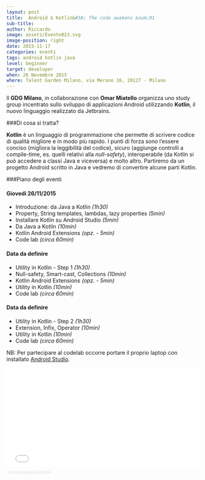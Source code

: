 ```yaml
---
layout: post
title:  Android & Kotlin&#58; The code awakens &num;01
sub-title: 
author: Riccardo
image: assets/Evento023.svg
image-position: right
date: 2015-11-17
categories: eventi
tags: android kotlin java
level: beginner
target: developer
when: 26 Novembre 2015
where: Talent Garden Milano, via Merano 16, 20127 - Milano
---
```


Il **GDG Milano**, in collaborazione con **Omar Miatello**  organizza uno study group incentrato sullo sviluppo di applicazioni Android utilizzando **Kotlin**, il nuovo linguaggio realizzato da Jetbrains.


###Di cosa si tratta?

**Kotlin** è un linguaggio di programmazione che permette di scrivere codice di qualità migliore e in modo più rapido. 
I punti di forza sono l’essere conciso (migliora la leggibilità del codice), sicuro (aggiunge controlli a compile-time, es. quelli relativi alla *null-safety*), interoperabile (da Kotlin si può accedere a classi Java e viceversa) e molto altro.
Partiremo da un progetto Android scritto in Java e vedremo di convertire alcune parti Kotlin.

###Piano degli eventi


#### Giovedi 26/11/2015
* Introduzione: da Java a Kotlin *(1h30)*
* Property, String templates, lambdas, lazy properties *(5min)*
* Installare Kotlin su Android Studio *(5min)*
* Da Java a Kotlin *(10min)*
* Kotlin Android Extensions *(opz. - 5min)*
* Code lab *(circa 60min)*

#### Data da definire
* Utility in Kotlin - Step 1 *(1h30)*
* Null-safety, Smart-cast, Collections *(10min)*
* Kotlin Android Extensions *(opz. - 5min)*
* Utility in Kotlin *(10min)*
* Code lab *(circa 60min)*

#### Data da definire
* Utility in Kotlin - Step 2 *(1h30)*
* Extension, Infix, Operator *(10min)*
* Utility in Kotlin *(10min)*
* Code lab *(circa 60min)*

NB: Per partecipare al codelab occorre portare il proprio laptop con installato [Android Studio](https://developer.android.com/sdk/index.html).

<div style="width:100%; text-align:left;" ><iframe  src="//eventbrite.it/tickets-external?eid=19544119989&ref=etckt" frameborder="0" height="260" width="100%" vspace="0" hspace="0" marginheight="5" marginwidth="5" scrolling="auto" allowtransparency="true"></iframe><div style="font-family:Helvetica, Arial; font-size:10px; padding:5px 0 5px; margin:2px; width:100%; text-align:left;" ><a class="powered-by-eb" style="color: #dddddd; text-decoration: none;" target="_blank" href="http://www.eventbrite.it/r/etckt">Con tecnologia Eventbrite</a></div></div>